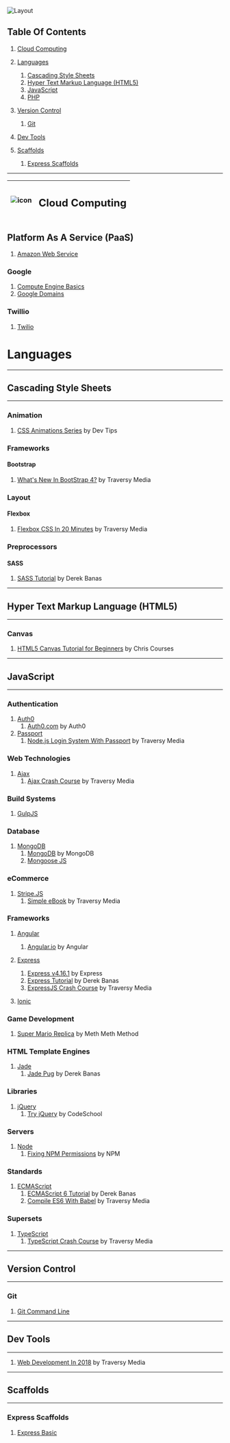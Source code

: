![Layout](https://raw.github.com/elwoodberry/education/master/_img/headers/890x400__header_education.png)











## Table Of Contents
1. [Cloud Computing](#cloud-computing)
1. [Languages](#languages)
    1. [Cascading Style Sheets](#cascading-style-sheets)
    1. [Hyper Text Markup Language (HTML5)](#hyper-text-markup-language-html5)
    1. [JavaScript](#javascript)
    1. [PHP](#php)

1. [Version Control](#version-control)
    1. [Git](#git)
1. [Dev Tools](#dev-tools)
1. [Scaffolds](#scaffolds)
    1. [Express Scaffolds](#express-scaffolds)
---










| ![icon](https://raw.github.com/elwoodberry/education/master/_img/icons/cloud.png)   | <h2>Cloud Computing</h2>   |
| :---:   | :---   |

## Platform As A Service (PaaS)
1. [Amazon Web Service](dir/cloud-computing/amazon-web-services)

### Google
1. [Compute Engine Basics](dir/cloud-computing/google-cloud/compute-engine)
1. [Google Domains](dir/cloud-computing/google-cloud/google-domains)

### Twillio
1. [Twilio](dir/cloud-computing/twilio)









# Languages











---
## Cascading Style Sheets
---
### Animation

1. [CSS Animations Series](dir/languages/css/animation/css-animations-series) by Dev Tips

### Frameworks
#### Bootstrap
1. [What's New In BootStrap 4?](dir/css/frameworks/bootstrap/whats-new-in-bootstrap4) by Traversy Media

### Layout
#### Flexbox
1. [Flexbox CSS In 20 Minutes](dir/languages/css/layout/flexbox/flexbox-css-in-20-minutes) by Traversy Media

### Preprocessors
#### SASS
1. [SASS Tutorial](dir/languages/css/preprocessor/sass/sass-tutorial) by Derek Banas








---
## Hyper Text Markup Language (HTML5)
---
### Canvas
1. [HTML5 Canvas Tutorial for Beginners](dir/languages/html5/canvas/canvas-tutorial-for-beginners) by Chris Courses







---
## JavaScript
---
### Authentication
1. [Auth0](dir/languages/javascript/auth0)
    1. [Auth0.com](dir/languages/javascript/auth0/auth0) by Auth0
1. [Passport](dir/languages/javascript/passport)
    1. [Node.js Login System With Passport](dir/languages/javascript/passport/login-system-with-passport) by Traversy Media

### Web Technologies  
1. [Ajax](dir/languages/javascript/ajax)
    1. [Ajax Crash Course](dir/languages/javascript/ajax/ajax-crash-course) by Traversy Media

### Build Systems
1. [GulpJS](dir/languages/javascript/gulp)

### Database  
1. [MongoDB](dir/languages/javascript/mongodb)
    1. [MongoDB](dir/languages/javascript/mongodb/mongodb) by MongoDB
    1. [Mongoose JS](dir/languages/javascript/)

### eCommerce
1. [Stripe.JS](dir/languages/javascript/stripe)
    1. [Simple eBook](dir/languages/javascript/stripe/simple-ebook) by Traversy Media

### Frameworks
1. [Angular](dir/languages/javascript/angular)
    1. [Angular.io](dir/languages/javascript/angular/angular-io) by Angular

1. [Express](dir/languages/javascript/express)
    1. [Express v4.16.1](dir/languages/javascript/express/express_v4-16-1) by Express
    1. [Express Tutorial](dir/languages/javascript/express/express-tutorial) by Derek Banas
    1. [ExpressJS Crash Course](dir/languages/javascript/express/expressjs-crash-course) by Traversy Media

1. [Ionic](dir/languages/javascript/ionic)

### Game Development
1. [Super Mario Replica](dir/languages/javascript/gamedev/super-mario) by Meth Meth Method

### HTML Template Engines
1. [Jade](dir/languages/javascript/jade)
    1. [Jade Pug](dir/languages/javascript/jade/jade-pug) by Derek Banas

### Libraries  
1. [jQuery](dir/languages/javascript/jquery)
    1. [Try jQuery](dir/languages/javascript/jquery/try-jquery) by CodeSchool

### Servers
1. [Node](dir/languages/javascript/node)
    1. [Fixing NPM Permissions](dir/languages/javascript/node/fixing-npm-permissions) by NPM

### Standards
1. [ECMAScript](dir/languages/javascript/ecmascript)
    1. [ECMAScript 6 Tutorial](dir/languages/javascript/ecmascript/ecmascript-6-tutorial) by Derek Banas
    1. [Compile ES6 With Babel](dir/languages/javascript/ecmascript/compile-es6-with-babel) by Traversy Media
### Supersets
1. [TypeScript](dir/languages/javascript/typescript)
    1. [TypeScript Crash Course](dir/languages/javascript/typescript/typescript-crash-course) by Traversy Media






---
## Version Control
---
### Git
1. [Git Command Line](dir/version-control/git)






---
## Dev Tools
---
1. [Web Development In 2018](dir/dev-tools/web-development-2018) by Traversy Media




---
## Scaffolds
---
### Express Scaffolds
1. [Express Basic](dir/scaffolds/express-basic)
